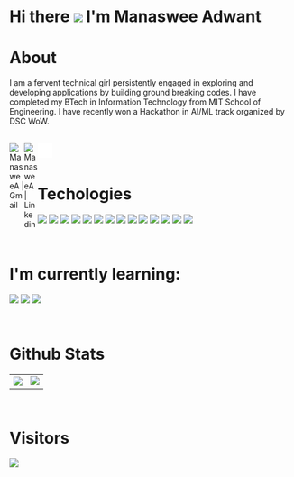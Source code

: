 
# Hi there <img src="https://github.com/TheDudeThatCode/TheDudeThatCode/blob/master/Assets/Hi.gif" width="29px"> I'm Manaswee Adwant
# About
<p>I am a fervent technical girl persistently engaged in exploring and developing applications by building ground breaking codes. I have completed my BTech in Information Technology from MIT School of Engineering. I have recently won a Hackathon in AI/ML track organized by DSC WoW. </p>

<br>


<a href="mailto:manaswee25445@gmail.com">
    <img align="left" alt="ManasweeA | Gmail" width="26px" src="https://github.com/TheDudeThatCode/TheDudeThatCode/blob/master/Assets/Gmail.svg" />
</a>
<a href="https://www.linkedin.com/in/manaswee0612/">
    <img align="left" alt="ManasweeA | Linkedin" width="24px" src="https://github.com/TheDudeThatCode/TheDudeThatCode/blob/master/Assets/Linkedin.svg" />
</a>
<a href="https://github.com/ManasweeA">
    <img align="left" alt="ManasweeA | Github" width="26px" src="https://raw.githubusercontent.com/Delta456/Delta456/master/img/github.png" />
</a>
<br><br>

# Techologies 
<p>
<img src="https://img.shields.io/badge/Python-3776AB?style=for-the-badge&logo=python&logoColor=white">
<img src="https://img.shields.io/badge/C%2B%2B-00599C?style=for-the-badge&logo=c%2B%2B&logoColor=white">
<img src = "https://img.shields.io/badge/HTML5-E34F26?style=for-the-badge&logo=html5&logoColor=white">
<img src = "https://img.shields.io/badge/CSS3-1572B6?style=for-the-badge&logo=css3&logoColor=white">
<img src="https://img.shields.io/badge/Bootstrap-563D7C?style=for-the-badge&logo=bootstrap&logoColor=white">
<img src="https://img.shields.io/badge/JavaScript-F7DF1E?style=for-the-badge&logo=javascript&logoColor=black">
<img src="https://img.shields.io/badge/Django-092E20?style=for-the-badge&logo=django&logoColor=green">
<img src="https://img.shields.io/badge/Flask-000000?style=for-the-badge&logo=flask&logoColor=white">
<img src="https://img.shields.io/badge/sqlite-%2307405e.svg?style=for-the-badge&logo=sqlite&logoColor=white">
<img src="https://img.shields.io/badge/MySQL-00000F?style=for-the-badge&logo=mysql&logoColor=white">
<img src="https://img.shields.io/badge/MongoDB-4EA94B?style=for-the-badge&logo=mongodb&logoColor=white">
<img src="https://img.shields.io/badge/Git-F05032?style=for-the-badge&logo=git&logoColor=white">
<img src="http://img.shields.io/badge/-Github-000000?style=flat&logo=github&logoColor=FFFFFF">
<img src="https://img.shields.io/badge/Visual_Studio_Code-0078D4?style=for-the-badge&logo=visual%20studio%20code&logoColor=white">
</p>
<br>

# I'm currently learning:

<p>
<img src="https://img.shields.io/badge/Node.js-339933?style=for-the-badge&logo=nodedotjs&logoColor=white">
<img src ="https://img.shields.io/badge/AngularJS-E23237?style=for-the-badge&logo=angularjs&logoColor=white">
<img src="https://img.shields.io/badge/Express.js-000000?style=for-the-badge&logo=express&logoColor=white">    
</p> 
<br>

# Github Stats
<table width="100%"  border="0" cellpadding="0" cellspacing="0">
  <tr>
    <td>
        <img align="left" src="https://github-readme-stats.vercel.app/api?username=ManasweeA&theme=blue-green&show_icons=true">
    </td>
    <td>
        <img src="https://github-readme-stats.vercel.app/api/top-langs/?username=ManasweeA&layout=compact&count_private=true&theme=blue-green&show_icons=true" />
    </td>
  </tr>
</table>
<br>

# Visitors

<img src="https://profile-counter.glitch.me/ManasweeA/count.svg" />

<!--
**ManasweeA/ManasweeA** is a ✨ _special_ ✨ repository because its `README.md` (this file) appears on your GitHub profile.

Here are some ideas to get you started:

- 🔭 I’m currently working on ...
- 🌱 I’m currently learning ...
- 👯 I’m looking to collaborate on ...
- 🤔 I’m looking for help with ...
- 💬 Ask me about ...
- 📫 How to reach me: ...
- 😄 Pronouns: ...
- ⚡ Fun fact: ...
-->
